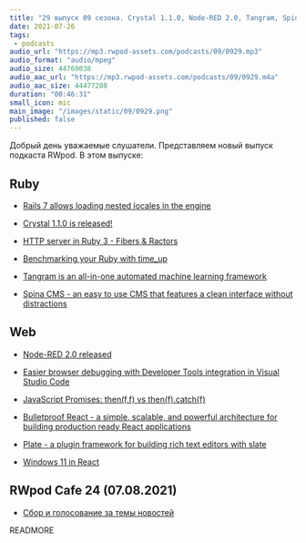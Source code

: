 ```yaml
---
title: "29 выпуск 09 сезона. Crystal 1.1.0, Node-RED 2.0, Tangram, Spina CMS, Bulletproof React, Plate и прочее"
date: 2021-07-26
tags:
 - podcasts
audio_url: "https://mp3.rwpod-assets.com/podcasts/09/0929.mp3"
audio_format: "audio/mpeg"
audio_size: 44769038
audio_aac_url: "https://mp3.rwpod-assets.com/podcasts/09/0929.m4a"
audio_aac_size: 44477208
duration: "00:46:31"
small_icon: mic
main_image: "/images/static/09/0929.png"
published: false
---
```


Добрый день уважаемые слушатели. Представляем новый выпуск подкаста RWpod. В этом выпуске:

## Ruby

 - [Rails 7 allows loading nested locales in the engine](https://blog.saeloun.com/2021/07/20/rails-7-allows-nested-locales)
 - [Crystal 1.1.0 is released!](https://crystal-lang.org/2021/07/16/1.1.0-released.html)
 - [HTTP server in Ruby 3 - Fibers & Ractors](https://www.dmitry-ishkov.com/2021/07/http-server-in-ruby-3-fibers-ractors.html)


 - [Benchmarking your Ruby with time_up](https://blog.testdouble.com/posts/2021-07-19-benchmarking-your-ruby-with-time_up/)
 - [Tangram is an all-in-one automated machine learning framework](https://www.tangram.dev/)
 - [Spina CMS - an easy to use CMS that features a clean interface without distractions](https://spinacms.com/)

## Web

 - [Node-RED 2.0 released](https://nodered.org/blog/2021/07/20/version-2-0-released)
 - [Easier browser debugging with Developer Tools integration in Visual Studio Code](https://blogs.windows.com/msedgedev/2021/07/16/easier-debugging-developer-tools-in-visual-studio-code/)
 - [JavaScript Promises: then(f,f) vs then(f).catch(f)](https://dmitripavlutin.com/javascript-promises-then-vs-then-catch/)


 - [Bulletproof React - a simple, scalable, and powerful architecture for building production ready React applications](https://github.com/alan2207/bulletproof-react)
 - [Plate - a plugin framework for building rich text editors with slate](https://plate.udecode.io/)
 - [Windows 11 in React](https://win11.blueedge.me/)

## RWpod Cafe 24 (07.08.2021)

 - [Сбор и голосование за темы новостей](https://github.com/rwpod/cafe-discussions/discussions/9)


READMORE
